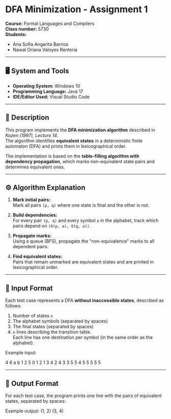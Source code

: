 # DFA Minimization - Assignment 1

**Course:**  Formal Languages and Compilers  
**Class number:** 5730  
**Students:**  
- Ana Sofia Angarita Barrios  
- Nawal Oriana Valoyes Rentería  

---

## 🖥️ System and Tools

- **Operating System:** Windows 10  
- **Programming Language:** Java 17  
- **IDE/Editor Used:** Visual Studio Code  

---

## 🧩 Description

This program implements the **DFA minimization algorithm** described in *Kozen (1997), Lecture 14*.  
The algorithm identifies **equivalent states** in a deterministic finite automaton (DFA) and prints them in lexicographical order.

The implementation is based on the **table-filling algorithm with dependency propagation**, which marks non-equivalent state pairs and determines equivalent ones.

---

## ⚙️ Algorithm Explanation

1. **Mark initial pairs:**  
   Mark all pairs `(p, q)` where one state is final and the other is not.

2. **Build dependencies:**  
   For every pair `(p, q)` and every symbol `a` in the alphabet, track which pairs depend on `(δ(p, a), δ(q, a))`.

3. **Propagate marks:**  
   Using a queue (BFS), propagate the "non-equivalence" marks to all dependent pairs.

4. **Find equivalent states:**  
   Pairs that remain unmarked are equivalent states and are printed in lexicographical order.

---

## 🧮 Input Format

Each test case represents a DFA **without inaccessible states**, described as follows:

1. Number of states `n`  
2. The alphabet symbols (separated by spaces)  
3. The final states (separated by spaces)  
4. `n` lines describing the transition table.  
   Each line has one destination per symbol (in the same order as the alphabet).

Example input:

4
6
a b
1 2 5
0 1 2
1 3 4
2 4 3
3 5 5
4 5 5
5 5 5


---

## 🧾 Output Format

For each test case, the program prints one line with the pairs of equivalent states, separated by spaces:

Example output:
(1, 2) (3, 4)




